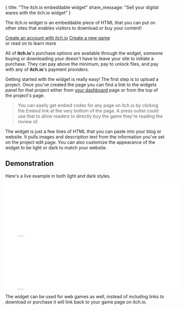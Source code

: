 {
  title: "The itch.io embeddable widget"
  share_message: "Sell your digital wares with the itch.io widget"
}

The itch.io widget is an embeddable piece of HTML that you can put on other
sites that enables visitors to download or buy your content!

<div class="button_row">
<a href="/developers" class="button fat on_logged_out">Create an account with itch.io</a>
<a href="/game/new" class="button fat on_logged_in">Create a new game</a>
<div class="sub">or read on to learn more</div>
</div>

All of **itch.io**'s purchase options are available through the widget, someone
buying or downloading your doesn't have to leave your site to initiate a
purchase. They can pay above the minimum, pay to unlock files, and pay with any
of **itch.io**'s payment providers.

Getting started with the widget is really easy! The first step is to upload a
project. Once you've created the page you can find a link to the widgets panel
for that project either from [your dashboard](http://itch.io/dashboard) page or
from the top of the project's page.

> You can easily get embed codes for any page on itch.io by clicking the *Embed*
> link at the very bottom of the page. A press outlet could use that to allow
> readers to directly buy the game they're reading the review of.

The widget is just a few lines of HTML that you can paste into your blog or
website. It pulls images and description text from the information you've set on
the project edit page. You can also customize the appearance of the widget to be
light or dark to match your website.

## Demonstration

Here's a live example in both light and dark styles.

<iframe src="//itch.io/embed/3" width="552" height="167" frameborder="0"></iframe>

<iframe src="//itch.io/embed/3?dark=true" width="552" height="167" frameborder="0"></iframe>

The widget can be used for web games as well, instead of including links to
download or purchase it will link back to your game page on itch.io.
